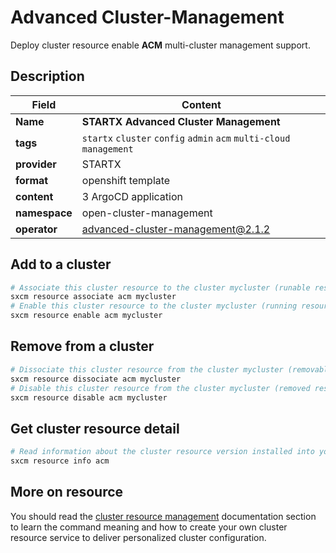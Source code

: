 # Advanced Cluster-Management

Deploy cluster resource enable **ACM** multi-cluster management support.

## Description

| Field         | Content                                                              |
| ------------- | -------------------------------------------------------------------- |
| **Name**      | **STARTX Advanced Cluster Management**                               |
| **tags**      | `startx` `cluster` `config` `admin` `acm` `multi-cloud` `management` |
| **provider**  | STARTX                                                               |
| **format**    | openshift template                                                   |
| **content**   | 3 ArgoCD application                                                 |
| **namespace** | open-cluster-management                                              |
| **operator**  | advanced-cluster-management@2.1.2                                    |

## Add to a cluster

```bash
# Associate this cluster resource to the cluster mycluster (runable resource)
sxcm resource associate acm mycluster
# Enable this cluster resource to the cluster mycluster (running resource)
sxcm resource enable acm mycluster
```

## Remove from a cluster

```bash
# Dissociate this cluster resource from the cluster mycluster (removable resource)
sxcm resource dissociate acm mycluster
# Disable this cluster resource from the cluster mycluster (removed resource)
sxcm resource disable acm mycluster
```

## Get cluster resource detail

```bash
# Read information about the cluster resource version installed into your host (local)
sxcm resource info acm
```

## More on resource

You should read the [cluster resource management](../../4-cluster-resources) documentation section to learn the command
meaning and how to create your own cluster resource service to deliver personalized cluster configuration.
